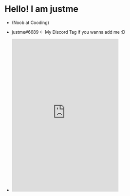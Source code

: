 <h1>Hello! I am justme</h1>

 - (Noob at Cooding)

 - justme#6689 <- My Discord Tag if you wanna add me :D
 - <iframe src="https://discord.com/widget?id=860833893040521236&theme=dark" width="350" height="500" allowtransparency="true" frameborder="0" sandbox="allow-popups allow-popups-to-escape-sandbox allow-same-origin allow-scripts"></iframe>
